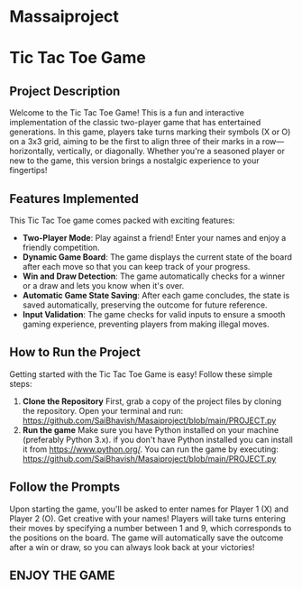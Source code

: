 # Massaiproject

# Tic Tac Toe Game

## Project Description
Welcome to the Tic Tac Toe Game! This is a fun and interactive implementation of the classic two-player game that has entertained generations. In this game, players take turns marking their symbols (X or O) on a 3x3 grid, aiming to be the first to align three of their marks in a row—horizontally, vertically, or diagonally. Whether you're a seasoned player or new to the game, this version brings a nostalgic experience to your fingertips!

## Features Implemented
This Tic Tac Toe game comes packed with exciting features:
- **Two-Player Mode**: Play against a friend! Enter your names and enjoy a friendly competition.
- **Dynamic Game Board**: The game displays the current state of the board after each move so that you can keep track of your progress.
- **Win and Draw Detection**: The game automatically checks for a winner or a draw and lets you know when it's over.
- **Automatic Game State Saving**: After each game concludes, the state is saved automatically, preserving the outcome for future reference.
- **Input Validation**: The game checks for valid inputs to ensure a smooth gaming experience, preventing players from making illegal moves.

## How to Run the Project
Getting started with the Tic Tac Toe Game is easy! Follow these simple steps:

1. **Clone the Repository**
   First, grab a copy of the project files by cloning the repository. Open your terminal and run:
https://github.com/SaiBhavish/Masaiproject/blob/main/PROJECT.py
2. **Run the game**
Make sure you have Python installed on your machine (preferably Python 3.x).
if you don't have Python installed you can install it from https://www.python.org/. 
 You can run the game by executing:
https://github.com/SaiBhavish/Masaiproject/blob/main/PROJECT.py

## Follow the Prompts

Upon starting the game, you'll be asked to enter names for Player 1 (X) and Player 2 (O). Get creative with your names!
Players will take turns entering their moves by specifying a number between 1 and 9, which corresponds to the positions on the board.
The game will automatically save the outcome after a win or draw, so you can always look back at your victories!
   
## ENJOY THE GAME
